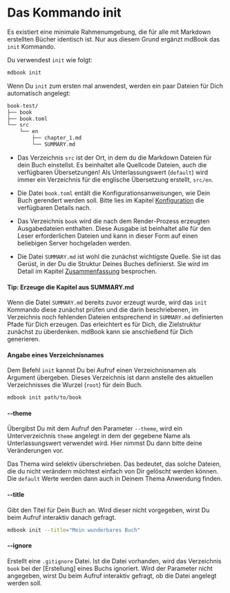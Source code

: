 # Das Kommando init

Es existiert eine minimale Rahmenumgebung, die für alle mit Markdown erstellten Bücher
 identisch ist. Nur aus diesem Grund ergänzt mdBook das `init`
 Kommando.

Du verwendest `init` wie folgt:

```bash
mdbook init
```

Wenn Du `init` zum ersten mal anwendest, werden ein paar Dateien für Dich automatisch angelegt:

```bash
book-test/
├── book
├── book.toml
└── src
	└── en
		├── chapter_1.md
		└── SUMMARY.md
```

- Das Verzeichnis `src` ist der Ort, in dem du die Markdown Dateien
  für dein Buch einstellst. Es beinhaltet alle Quellcode Dateien, auch
  die verfügbaren Übersetzungen! Als Unterlassungswert (`default`)
  wird immer ein Verzeichnis für die englische Übersetzung erstellt,
  `src/en`.

- Die Datei `book.toml` entält die Konfigurationsanweisungen, wie Dein Buch gerendert werden soll.
  Bitte lies im Kapitel [Konfiguration](../format/config.md) die verfügbaren Details nach.

- Das Verzeichnis `book` wird die nach dem Render-Prozess erzeugten
  Ausgabedateien enthalten. Diese Ausgabe ist beinhaltet alle für den
  Leser erforderlichen Dateien und kann in dieser Form auf einen
  beliebigen Server hochgeladen werden.

- Die Datei `SUMMARY.md` ist wohl die zunächst wichtigste Quelle. Sie ist das Gerüst, in der Du die Struktur Deines Buches definierst.
  Sie wird im Detail im Kapitel [Zusammenfassung](../format/summary.md) besprochen.

#### Tip: Erzeuge die Kapitel aus SUMMARY.md

Wenn die Datei `SUMMARY.md` bereits zuvor erzeugt wurde, wird das
`init` Kommando diese zunächst prüfen und die darin beschriebenen, im
Verzeichnis noch fehlenden Dateien entsprechend in `SUMMARY.md`
definierten Pfade für Dich erzeugen. Das erleichtert es für Dich, die Zielstruktur zunächst zu überdenken. mdBook kann sie anschießend für Dich generieren.

#### Angabe eines Verzeichnisnames

Dem Befehl `init` kannst Du bei Aufruf einen Verzeichnisnamen als
Argument übergeben. Dieses Verzeichnis ist dann anstelle des aktuellen
Verzeichnisses die Wurzel (`root`) für dein Buch.

```bash
mdbook init path/to/book
```

#### --theme

Übergibst Du mit dem Aufruf den Parameter `--theme`, wird ein
Unterverzeichnis `theme` angelegt in dem der gegebene Name als
Unterlassungswert verwendet wird. Hier nimmst Du dann bitte deine Veränderungen vor.

Das Thema wird selektiv überschrieben. Das bedeutet, das solche
Dateien, die du nicht verändern möchtest einfach von Dir gelöscht werden
können. Die `default` Werte werden dann auch in Deinem Thema
Anwendung finden.

#### --title

Gibt den Titel für Dein Buch an. Wird dieser nicht vorgegeben, wirst
Du beim Aufruf interaktiv danach gefragt.

```bash
mdbook init --title="Mein wunderbares Buch"
```

#### --ignore

Erstellt eine `.gitignore` Datei. Ist die Datei vorhanden, wird das
Verzeichnis `book` bei der [Erstellung] eines Buchs ignoriert. Wird der Parameter nicht angegeben, wirst
Du beim Aufruf interaktiv gefragt, ob die Datei angelegt werden soll.

[building]: build.md
